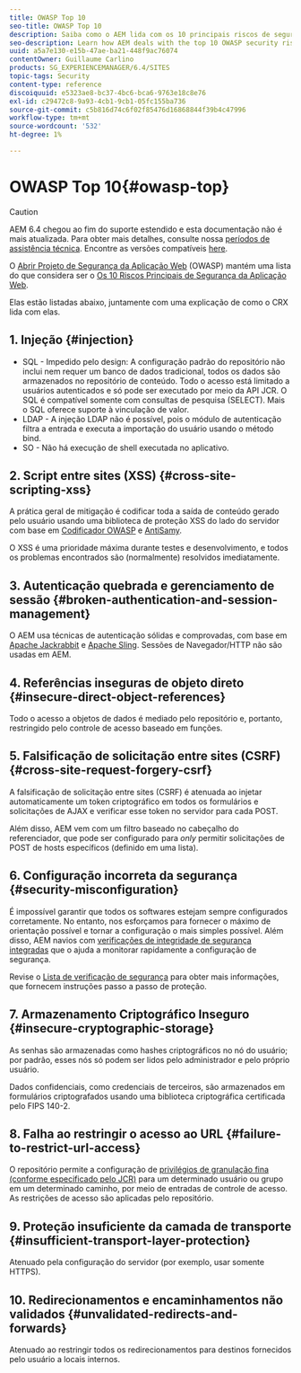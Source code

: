 ```yaml
---
title: OWASP Top 10
seo-title: OWASP Top 10
description: Saiba como o AEM lida com os 10 principais riscos de segurança da OWASP.
seo-description: Learn how AEM deals with the top 10 OWASP security risks.
uuid: a5a7e130-e15b-47ae-ba21-448f9ac76074
contentOwner: Guillaume Carlino
products: SG_EXPERIENCEMANAGER/6.4/SITES
topic-tags: Security
content-type: reference
discoiquuid: e5323ae8-bc37-4bc6-bca6-9763e18c8e76
exl-id: c29472c8-9a93-4cb1-9cb1-05fc155ba736
source-git-commit: c5b816d74c6f02f85476d16868844f39b4c47996
workflow-type: tm+mt
source-wordcount: '532'
ht-degree: 1%

---
```


# OWASP Top 10{#owasp-top}

>[!CAUTION]
>
>AEM 6.4 chegou ao fim do suporte estendido e esta documentação não é mais atualizada. Para obter mais detalhes, consulte nossa [períodos de assistência técnica](https://helpx.adobe.com/br/support/programs/eol-matrix.html). Encontre as versões compatíveis [here](https://experienceleague.adobe.com/docs/).

O [Abrir Projeto de Segurança da Aplicação Web](https://www.owasp.org) (OWASP) mantém uma lista do que considera ser o [Os 10 Riscos Principais de Segurança da Aplicação Web](https://www.owasp.org/index.php/OWASP_Top_Ten_Project).

Elas estão listadas abaixo, juntamente com uma explicação de como o CRX lida com elas.

## 1. Injeção {#injection}

* SQL - Impedido pelo design: A configuração padrão do repositório não inclui nem requer um banco de dados tradicional, todos os dados são armazenados no repositório de conteúdo. Todo o acesso está limitado a usuários autenticados e só pode ser executado por meio da API JCR. O SQL é compatível somente com consultas de pesquisa (SELECT). Mais o SQL oferece suporte à vinculação de valor.
* LDAP - A injeção LDAP não é possível, pois o módulo de autenticação filtra a entrada e executa a importação do usuário usando o método bind.
* SO - Não há execução de shell executada no aplicativo.

## 2. Script entre sites (XSS) {#cross-site-scripting-xss}

A prática geral de mitigação é codificar toda a saída de conteúdo gerado pelo usuário usando uma biblioteca de proteção XSS do lado do servidor com base em [Codificador OWASP](https://www.owasp.org/index.php/OWASP_Java_Encoder_Project) e [AntiSamy](https://www.owasp.org/index.php/Category:OWASP_AntiSamy_Project).

O XSS é uma prioridade máxima durante testes e desenvolvimento, e todos os problemas encontrados são (normalmente) resolvidos imediatamente.

## 3. Autenticação quebrada e gerenciamento de sessão {#broken-authentication-and-session-management}

O AEM usa técnicas de autenticação sólidas e comprovadas, com base em [Apache Jackrabbit](https://jackrabbit.apache.org/) e [Apache Sling](https://sling.apache.org/). Sessões de Navegador/HTTP não são usadas em AEM.

## 4. Referências inseguras de objeto direto {#insecure-direct-object-references}

Todo o acesso a objetos de dados é mediado pelo repositório e, portanto, restringido pelo controle de acesso baseado em funções.

## 5. Falsificação de solicitação entre sites (CSRF) {#cross-site-request-forgery-csrf}

A falsificação de solicitação entre sites (CSRF) é atenuada ao injetar automaticamente um token criptográfico em todos os formulários e solicitações de AJAX e verificar esse token no servidor para cada POST.

Além disso, AEM vem com um filtro baseado no cabeçalho do referenciador, que pode ser configurado para *only* permitir solicitações de POST de hosts específicos (definido em uma lista).

## 6. Configuração incorreta da segurança {#security-misconfiguration}

É impossível garantir que todos os softwares estejam sempre configurados corretamente. No entanto, nos esforçamos para fornecer o máximo de orientação possível e tornar a configuração o mais simples possível. Além disso, AEM navios com [verificações de integridade de segurança integradas](/help/sites-administering/operations-dashboard.md) que o ajuda a monitorar rapidamente a configuração de segurança.

Revise o [Lista de verificação de segurança](/help/sites-administering/security-checklist.md) para obter mais informações, que fornecem instruções passo a passo de proteção.

## 7. Armazenamento Criptográfico Inseguro {#insecure-cryptographic-storage}

As senhas são armazenadas como hashes criptográficos no nó do usuário; por padrão, esses nós só podem ser lidos pelo administrador e pelo próprio usuário.

Dados confidenciais, como credenciais de terceiros, são armazenados em formulários criptografados usando uma biblioteca criptográfica certificada pelo FIPS 140-2.

## 8. Falha ao restringir o acesso ao URL {#failure-to-restrict-url-access}

O repositório permite a configuração de [privilégios de granulação fina (conforme especificado pelo JCR)](https://www.adobe.io/experience-manager/reference-materials/spec/jcr/2.0/16_Access_Control_Management.html) para um determinado usuário ou grupo em um determinado caminho, por meio de entradas de controle de acesso. As restrições de acesso são aplicadas pelo repositório.

## 9. Proteção insuficiente da camada de transporte {#insufficient-transport-layer-protection}

Atenuado pela configuração do servidor (por exemplo, usar somente HTTPS).

## 10. Redirecionamentos e encaminhamentos não validados {#unvalidated-redirects-and-forwards}

Atenuado ao restringir todos os redirecionamentos para destinos fornecidos pelo usuário a locais internos.
